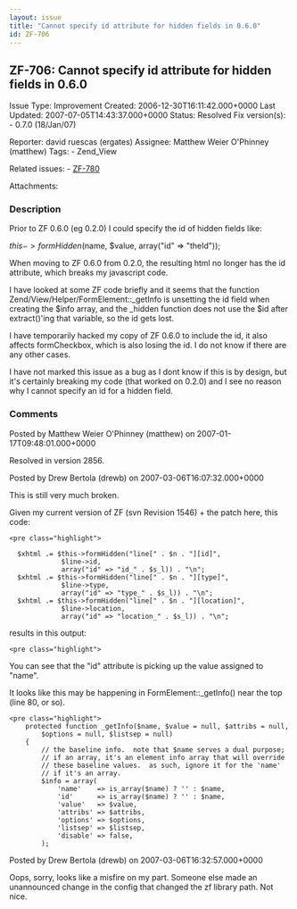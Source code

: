 ```yaml
---
layout: issue
title: "Cannot specify id attribute for hidden fields in 0.6.0"
id: ZF-706
---
```


ZF-706: Cannot specify id attribute for hidden fields in 0.6.0
--------------------------------------------------------------

 Issue Type: Improvement Created: 2006-12-30T16:11:42.000+0000 Last Updated: 2007-07-05T14:43:37.000+0000 Status: Resolved Fix version(s): - 0.7.0 (18/Jan/07)
 
 Reporter:  david ruescas (ergates)  Assignee:  Matthew Weier O'Phinney (matthew)  Tags: - Zend\_View
 
 Related issues: - [ZF-780](/issues/browse/ZF-780)
 
 Attachments: 
### Description

Prior to ZF 0.6.0 (eg 0.2.0) I could specify the id of hidden fields like:

$this->formHidden($name, $value, array("id" => "theId"));

When moving to ZF 0.6.0 from 0.2.0, the resulting html no longer has the id attribute, which breaks my javascript code.

I have looked at some ZF code briefly and it seems that the function Zend/View/Helper/FormElement::\_getInfo is unsetting the id field when creating the $info array, and the \_hidden function does not use the $id after extract()'ing that variable, so the id gets lost.

I have temporarily hacked my copy of ZF 0.6.0 to include the id, it also affects formCheckbox, which is also losing the id. I do not know if there are any other cases.

I have not marked this issue as a bug as I dont know if this is by design, but it's certainly breaking my code (that worked on 0.2.0) and I see no reason why I cannot specify an id for a hidden field.

 

 

### Comments

Posted by Matthew Weier O'Phinney (matthew) on 2007-01-17T09:48:01.000+0000

Resolved in version 2856.

 

 

Posted by Drew Bertola (drewb) on 2007-03-06T16:07:32.000+0000

This is still very much broken.

Given my current version of ZF (svn Revision 1546) + the patch here, this code:

 
    <pre class="highlight">
     
      $xhtml .= $this->formHidden("line[" . $n . "][id]", 
                 $line->id,
                 array("id" => "id_" . $s_l)) . "\n";
      $xhtml .= $this->formHidden("line[" . $n . "][type]",
                 $line->type,
                 array("id" => "type_" . $s_l)) . "\n";
      $xhtml .= $this->formHidden("line[" . $n . "][location]",
                 $line->location,
                 array("id" => "location_" . $s_l)) . "\n";


results in this output:

 
    <pre class="highlight">


You can see that the "id" attribute is picking up the value assigned to "name".

It looks like this may be happening in FormElement::\_getInfo() near the top (line 80, or so).

 
    <pre class="highlight">
        protected function _getInfo($name, $value = null, $attribs = null, 
            $options = null, $listsep = null)
        {
            // the baseline info.  note that $name serves a dual purpose;
            // if an array, it's an element info array that will override
            // these baseline values.  as such, ignore it for the 'name' 
            // if it's an array.
            $info = array(
                'name'    => is_array($name) ? '' : $name,
                'id'      => is_array($name) ? '' : $name,
                'value'   => $value,
                'attribs' => $attribs,
                'options' => $options,
                'listsep' => $listsep,
                'disable' => false,
            );


 

 

Posted by Drew Bertola (drewb) on 2007-03-06T16:32:57.000+0000

Oops, sorry, looks like a misfire on my part. Someone else made an unannounced change in the config that changed the zf library path. Not nice.

 

 